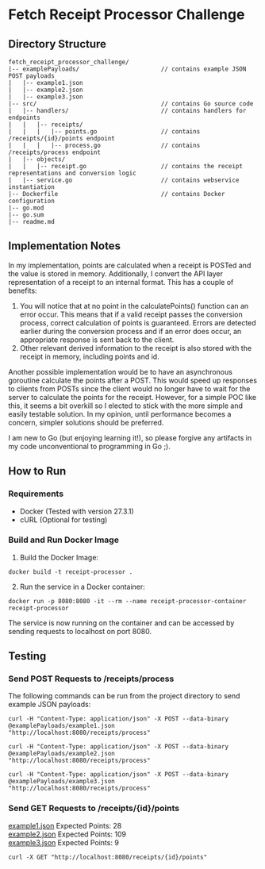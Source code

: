 # Fetch Receipt Processor Challenge
## Directory Structure
```
fetch_receipt_processor_challenge/
|-- examplePayloads/                       // contains example JSON POST payloads
|   |-- example1.json
|   |-- example2.json
|   |-- example3.json
|-- src/                                   // contains Go source code
|   |-- handlers/                          // contains handlers for endpoints
|   |   |-- receipts/
|   |   |   |-- points.go                  // contains /receipts/{id}/points endpoint
|   |   |   |-- process.go                 // contains /receipts/process endpoint
|   |-- objects/
|   |   |-- receipt.go                     // contains the receipt representations and conversion logic
|   |-- service.go                         // contains webservice instantiation
|-- Dockerfile                             // contains Docker configuration
|-- go.mod
|-- go.sum
|-- readme.md
```
## Implementation Notes
In my implementation, points are calculated when a receipt is POSTed and the value is stored in memory.
Additionally, I convert the API layer representation of a receipt to an internal format.
This has a couple of benefits:  

1. You will notice that at no point in the calculatePoints() function can an error occur. 
This means that if a valid receipt passes the conversion process, 
correct calculation of points is guaranteed.
Errors are detected earlier during the conversion process and if an error does occur, 
an appropriate response is sent back to the client.
2. Other relevant derived information to the receipt is also stored with the receipt in memory, 
including points and id.


Another possible implementation would be to have an asynchronous goroutine calculate the points after a POST. 
This would speed up responses to clients from POSTs since the client would no longer have to wait for the 
server to calculate the points for the receipt.
However, for a simple POC like this, it seems a bit overkill so I elected to stick with the more simple 
and easily testable solution. 
In my opinion, until performance becomes a concern, simpler solutions should be preferred. 

I am new to Go (but enjoying learning it!), 
so please forgive any artifacts in my code unconventional to programming in Go ;).

## How to Run
### Requirements
- Docker (Tested with version 27.3.1)
- cURL (Optional for testing)
### Build and Run Docker Image
1. Build the Docker Image:
```
docker build -t receipt-processor .
```
2. Run the service in a Docker container:
```
docker run -p 8080:8080 -it --rm --name receipt-processor-container receipt-processor
```
The service is now running on the container and can be accessed by sending requests to localhost on port 8080.
## Testing
### Send POST Requests to /receipts/process
The following commands can be run from the project directory to send example JSON payloads:
```
curl -H "Content-Type: application/json" -X POST --data-binary @examplePayloads/example1.json "http://localhost:8080/receipts/process"
```
```
curl -H "Content-Type: application/json" -X POST --data-binary @examplePayloads/example2.json "http://localhost:8080/receipts/process"
```
```
curl -H "Content-Type: application/json" -X POST --data-binary @examplePayloads/example3.json "http://localhost:8080/receipts/process"
```
### Send GET Requests to /receipts/{id}/points
[example1.json](examplePayloads/example1.json) Expected Points: 28  
[example2.json](examplePayloads/example2.json) Expected Points: 109  
[example3.json](examplePayloads/example3.json) Expected Points: 9
```
curl -X GET "http://localhost:8080/receipts/{id}/points"
```